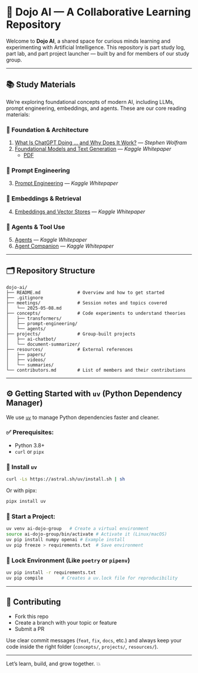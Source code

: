 # 🧠 Dojo AI — A Collaborative Learning Repository

Welcome to **Dojo AI**, a shared space for curious minds learning and experimenting with Artificial Intelligence. This repository is part study log, part lab, and part project launcher — built by and for members of our study group.

---

## 📚 Study Materials

We’re exploring foundational concepts of modern AI, including LLMs, prompt engineering, embeddings, and agents. These are our core reading materials:

### 🔹 Foundation & Architecture

1. [What Is ChatGPT Doing … and Why Does It Work?](https://writings.stephenwolfram.com/2023/02/what-is-chatgpt-doing-and-why-does-it-work/) — *Stephen Wolfram*
2. [Foundational Models and Text Generation](https://www.kaggle.com/whitepaper-foundational-llm-and-text-generation) — *Kaggle Whitepaper*
   - [PDF](https://github.com/phoenix0706/5-Day-Gen-AI-Intensive-Course-Kaggle/blob/master/whitepaper_Foundational%20Large%20Language%20models%20%26%20text%20generation.pdf)

### 🔹 Prompt Engineering

3. [Prompt Engineering](https://www.kaggle.com/whitepaper-prompt-engineering) — *Kaggle Whitepaper*

### 🔹 Embeddings & Retrieval

4. [Embeddings and Vector Stores](https://www.kaggle.com/whitepaper-embeddings-and-vector-stores) — *Kaggle Whitepaper*

### 🔹 Agents & Tool Use

5. [Agents](https://www.kaggle.com/whitepaper-agents) — *Kaggle Whitepaper*
6. [Agent Companion](https://www.kaggle.com/whitepaper-agent-companion) — *Kaggle Whitepaper*

---

## 🗂️ Repository Structure

```
dojo-ai/
├── README.md              # Overview and how to get started
├── .gitignore
├── meetings/              # Session notes and topics covered
│   └── 2025-05-08.md
├── concepts/              # Code experiments to understand theories
│   ├── transformers/
│   ├── prompt-engineering/
│   └── agents/
├── projects/              # Group-built projects
│   ├── ai-chatbot/
│   └── document-summarizer/
├── resources/             # External references
│   ├── papers/
│   ├── videos/
│   └── summaries/
└── contributors.md        # List of members and their contributions
```

---

## ⚙️ Getting Started with `uv` (Python Dependency Manager)

We use [`uv`](https://github.com/astral-sh/uv) to manage Python dependencies faster and cleaner.

### ✅ Prerequisites:

* Python 3.8+
* `curl` or `pipx`

### 🔽 Install `uv`

```bash
curl -Ls https://astral.sh/uv/install.sh | sh
```

Or with pipx:

```bash
pipx install uv
```

### 🏁 Start a Project:

```bash
uv venv ai-dojo-group   # Create a virtual environment
source ai-dojo-group/bin/activate # Activate it (Linux/macOS)
uv pip install numpy openai # Example install
uv pip freeze > requirements.txt  # Save environment
```

### 📌 Lock Environment (Like `poetry` or `pipenv`)

```bash
uv pip install -r requirements.txt
uv pip compile       # Creates a uv.lock file for reproducibility
```

---

## 🙌 Contributing

* Fork this repo
* Create a branch with your topic or feature
* Submit a PR

Use clear commit messages (`feat`, `fix`, `docs`, etc.) and always keep your code inside the right folder (`concepts/`, `projects/`, `resources/`).

---

Let’s learn, build, and grow together. 💥
